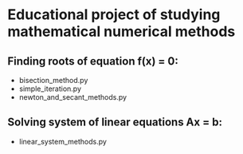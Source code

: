 # Educational project of studying mathematical numerical methods

## Finding roots of equation f(x) = 0:
- bisection_method.py
- simple_iteration.py
- newton_and_secant_methods.py

## Solving system of linear equations Ax = b:
- linear_system_methods.py